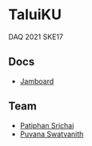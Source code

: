 # TaluiKU

DAQ 2021 SKE17

## Docs

* [Jamboard](https://jamboard.google.com/d/1M2IHthgKk3M2oAd59qDEVMZ9iCEwSZFIYEg_kZ37-8U/edit?usp=sharing)

## Team

* [Patiphan Srichai](https://github.com/patiphan2000)
* [Puvana Swatvanith](https://github.com/Noboomta)
